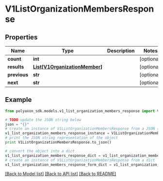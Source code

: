 # V1ListOrganizationMembersResponse


## Properties
Name | Type | Description | Notes
------------ | ------------- | ------------- | -------------
**count** | **int** |  | [optional] 
**results** | [**List[V1OrganizationMember]**](V1OrganizationMember.md) |  | [optional] 
**previous** | **str** |  | [optional] 
**next** | **str** |  | [optional] 

## Example

```python
from polyaxon_sdk.models.v1_list_organization_members_response import V1ListOrganizationMembersResponse

# TODO update the JSON string below
json = "{}"
# create an instance of V1ListOrganizationMembersResponse from a JSON string
v1_list_organization_members_response_instance = V1ListOrganizationMembersResponse.from_json(json)
# print the JSON string representation of the object
print V1ListOrganizationMembersResponse.to_json()

# convert the object into a dict
v1_list_organization_members_response_dict = v1_list_organization_members_response_instance.to_dict()
# create an instance of V1ListOrganizationMembersResponse from a dict
v1_list_organization_members_response_form_dict = v1_list_organization_members_response.from_dict(v1_list_organization_members_response_dict)
```
[[Back to Model list]](../README.md#documentation-for-models) [[Back to API list]](../README.md#documentation-for-api-endpoints) [[Back to README]](../README.md)



